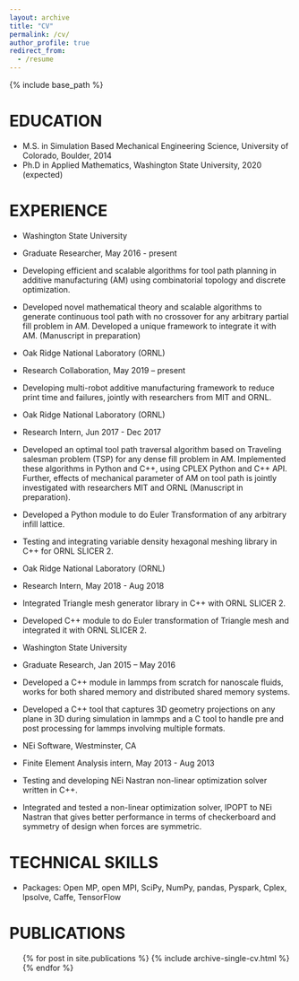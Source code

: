 ```yaml
---
layout: archive
title: "CV"
permalink: /cv/
author_profile: true
redirect_from:
  - /resume
---
```


{% include base_path %}

EDUCATION
======
* M.S. in Simulation Based Mechanical Engineering Science, University of Colorado, Boulder, 2014
* Ph.D in Applied Mathematics, Washington State University, 2020 (expected)

EXPERIENCE
======
* Washington State University
* Graduate Researcher, May 2016 - present	
* Developing efficient and scalable algorithms for tool path planning in additive manufacturing (AM) using combinatorial topology and discrete optimization.
* Developed novel mathematical theory and scalable algorithms to generate continuous tool path with no crossover for any arbitrary partial fill problem in AM. Developed a unique framework to integrate it with AM. (Manuscript in preparation)
    
* Oak Ridge National Laboratory (ORNL)  
* Research Collaboration, May 2019 – present
* Developing multi-robot additive manufacturing framework to reduce print time and failures, jointly with researchers from MIT and ORNL.
 
* Oak Ridge National Laboratory (ORNL)   
* Research Intern, Jun 2017 - Dec 2017 
* Developed an optimal tool path traversal algorithm based on Traveling salesman problem (TSP) for any dense fill problem in AM. Implemented these algorithms in Python and C++, using CPLEX Python and C++ API. Further, effects of mechanical parameter of AM on tool path is jointly investigated with researchers MIT and ORNL (Manuscript in preparation).    
* Developed a Python module to do Euler Transformation of any arbitrary infill lattice. 
* Testing and integrating variable density hexagonal meshing library in C++ for ORNL SLICER 2.

* Oak Ridge National Laboratory (ORNL)
* Research Intern, May 2018 - Aug 2018 
* Integrated Triangle mesh generator library in C++ with ORNL SLICER 2. 
* Developed C++ module to do Euler transformation of Triangle mesh and integrated it with ORNL SLICER 2. 

* Washington State University 
* Graduate Research, Jan 2015 – May 2016
* Developed a C++ module in lammps from scratch for nanoscale fluids, works for both shared memory and distributed shared memory systems. 
* Developed a C++ tool that captures 3D geometry projections on any plane in 3D during simulation in lammps and a C tool to handle pre and post processing for lammps involving multiple formats. 

* NEi Software, Westminster, CA                                                                                                                    
* Finite Element Analysis intern, May 2013 - Aug 2013
* Testing and developing NEi Nastran non-linear optimization solver written in C++.  
* Integrated and tested a non-linear optimization solver, IPOPT to NEi Nastran that gives better performance in terms of checkerboard and symmetry of design when forces are symmetric.   

TECHNICAL SKILLS
======
* Packages: Open MP, open MPI, SciPy, NumPy, pandas, Pyspark, Cplex, lpsolve, Caffe, TensorFlow   

PUBLICATIONS
======
  <ul>{% for post in site.publications %}
    {% include archive-single-cv.html %}
  {% endfor %}</ul>
  